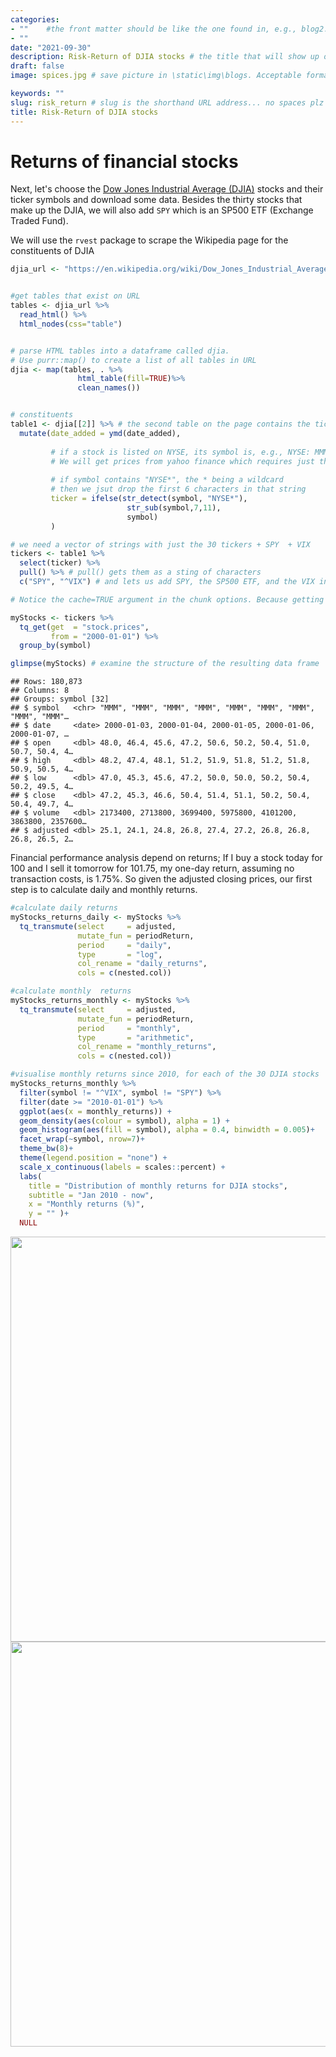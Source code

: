 ```yaml
---
categories:  
- ""    #the front matter should be like the one found in, e.g., blog2.md. It cannot be like the normal Rmd we used
- ""
date: "2021-09-30"
description: Risk-Return of DJIA stocks # the title that will show up once someone gets to this page
draft: false
image: spices.jpg # save picture in \static\img\blogs. Acceptable formats= jpg, jpeg, or png . Your iPhone pics wont work

keywords: ""
slug: risk_return # slug is the shorthand URL address... no spaces plz
title: Risk-Return of DJIA stocks
---
```

  









# Returns of financial stocks

Next, let's choose the [Dow Jones Industrial Average (DJIA)](https://en.wikipedia.org/wiki/Dow_Jones_Industrial_Average) stocks and their ticker symbols and download some data. Besides the thirty stocks that make up the DJIA, we will also add `SPY` which is an SP500 ETF (Exchange Traded Fund).

We will use the `rvest` package to scrape the Wikipedia page for the constituents of DJIA


```r
djia_url <- "https://en.wikipedia.org/wiki/Dow_Jones_Industrial_Average"


#get tables that exist on URL
tables <- djia_url %>% 
  read_html() %>% 
  html_nodes(css="table")


# parse HTML tables into a dataframe called djia. 
# Use purr::map() to create a list of all tables in URL
djia <- map(tables, . %>% 
               html_table(fill=TRUE)%>% 
               clean_names())


# constituents
table1 <- djia[[2]] %>% # the second table on the page contains the ticker symbols
  mutate(date_added = ymd(date_added),
         
         # if a stock is listed on NYSE, its symbol is, e.g., NYSE: MMM
         # We will get prices from yahoo finance which requires just the ticker
         
         # if symbol contains "NYSE*", the * being a wildcard
         # then we jsut drop the first 6 characters in that string
         ticker = ifelse(str_detect(symbol, "NYSE*"),
                          str_sub(symbol,7,11),
                          symbol)
         )

# we need a vector of strings with just the 30 tickers + SPY  + VIX
tickers <- table1 %>% 
  select(ticker) %>% 
  pull() %>% # pull() gets them as a sting of characters
  c("SPY", "^VIX") # and lets us add SPY, the SP500 ETF, and the VIX index
```





```r
# Notice the cache=TRUE argument in the chunk options. Because getting data is time consuming, # cache=TRUE means that once it downloads data, the chunk will not run again next time you knit your Rmd

myStocks <- tickers %>% 
  tq_get(get  = "stock.prices",
         from = "2000-01-01") %>%
  group_by(symbol) 

glimpse(myStocks) # examine the structure of the resulting data frame
```

```
## Rows: 180,873
## Columns: 8
## Groups: symbol [32]
## $ symbol   <chr> "MMM", "MMM", "MMM", "MMM", "MMM", "MMM", "MMM", "MMM", "MMM"…
## $ date     <date> 2000-01-03, 2000-01-04, 2000-01-05, 2000-01-06, 2000-01-07, …
## $ open     <dbl> 48.0, 46.4, 45.6, 47.2, 50.6, 50.2, 50.4, 51.0, 50.7, 50.4, 4…
## $ high     <dbl> 48.2, 47.4, 48.1, 51.2, 51.9, 51.8, 51.2, 51.8, 50.9, 50.5, 4…
## $ low      <dbl> 47.0, 45.3, 45.6, 47.2, 50.0, 50.0, 50.2, 50.4, 50.2, 49.5, 4…
## $ close    <dbl> 47.2, 45.3, 46.6, 50.4, 51.4, 51.1, 50.2, 50.4, 50.4, 49.7, 4…
## $ volume   <dbl> 2173400, 2713800, 3699400, 5975800, 4101200, 3863800, 2357600…
## $ adjusted <dbl> 25.1, 24.1, 24.8, 26.8, 27.4, 27.2, 26.8, 26.8, 26.8, 26.5, 2…
```

Financial performance analysis depend on returns; If I buy a stock today for 100 and I sell it tomorrow for 101.75, my one-day return, assuming no transaction costs, is 1.75%. So given the adjusted closing prices, our first step is to calculate daily and monthly returns.



```r
#calculate daily returns
myStocks_returns_daily <- myStocks %>%
  tq_transmute(select     = adjusted, 
               mutate_fun = periodReturn, 
               period     = "daily", 
               type       = "log",
               col_rename = "daily_returns",
               cols = c(nested.col))  

#calculate monthly  returns
myStocks_returns_monthly <- myStocks %>%
  tq_transmute(select     = adjusted, 
               mutate_fun = periodReturn, 
               period     = "monthly", 
               type       = "arithmetic",
               col_rename = "monthly_returns",
               cols = c(nested.col)) 
```


```r
#visualise monthly returns since 2010, for each of the 30 DJIA stocks
myStocks_returns_monthly %>% 
  filter(symbol != "^VIX", symbol != "SPY") %>% 
  filter(date >= "2010-01-01") %>% 
  ggplot(aes(x = monthly_returns)) +
  geom_density(aes(colour = symbol), alpha = 1) +
  geom_histogram(aes(fill = symbol), alpha = 0.4, binwidth = 0.005)+
  facet_wrap(~symbol, nrow=7)+
  theme_bw(8)+
  theme(legend.position = "none") +
  scale_x_continuous(labels = scales::percent) +
  labs(
    title = "Distribution of monthly returns for DJIA stocks",
    subtitle = "Jan 2010 - now",
    x = "Monthly returns (%)",
    y = "" )+
  NULL
```

<img src="/blogs/risk_return_files/figure-html/unnamed-chunk-1-1.png" width="648" style="display: block; margin: auto;" />


<img src="/blogs/risk_return_files/figure-html/risk_return-1.png" width="648" style="display: block; margin: auto;" />
